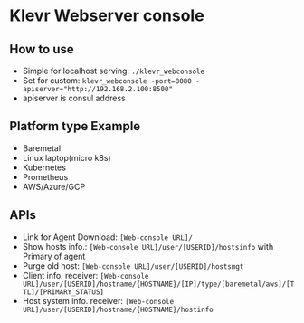 # Klevr Webserver console
## How to use
* Simple for localhost serving: ```./klevr_webconsole```
* Set for custom: ```klevr_webconsole -port=8080 -apiserver="http://192.168.2.100:8500"```
 * apiserver is consul address

## Platform type Example
 * Baremetal
 * Linux laptop(micro k8s)
 * Kubernetes
 * Prometheus
 * AWS/Azure/GCP


## APIs
* Link for Agent Download: `[Web-console URL]/`
* Show hosts info.: `[Web-console URL]/user/[USERID]/hostsinfo` with Primary of agent
* Purge old host: `[Web-console URL]/user/[USERID]/hostsmgt`
* Client info. receiver: `[Web-console URL]/user/[USERID]/hostname/{HOSTNAME}/[IP]/type/[baremetal/aws]/[TTL]/[PRIMARY_STATUS]`
* Host system info. receiver: `[Web-console URL]/user/[USERID]/hostname/{HOSTNAME}/hostinfo`
